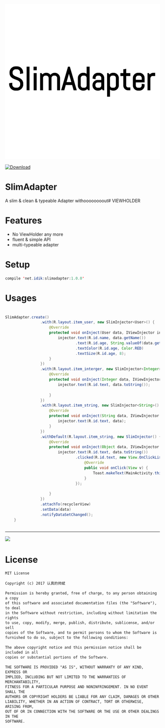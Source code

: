 ![logo](./slimadapter-logo.png)


[ ![Download](https://api.bintray.com/packages/idik-net/SlimAdapter/SlimAdapter/images/download.svg) ](https://bintray.com/idik-net/SlimAdapter/SlimAdapter/_latestVersion)



# SlimAdapter
A slim &amp; clean &amp; typeable Adapter withoooooooout# VIEWHOLDER

# Features

* No ViewHolder any more
* fluent & simple API
* multi-typeable adapter

# Setup
```java
compile 'net.idik:slimadapter:1.0.0'
```

# Usages
```java        

SlimAdapter.create()
                .with(R.layout.item_user, new SlimInjector<User>() {
                    @Override
                    protected void onInject(User data, IViewInjector injector) {
                        injector.text(R.id.name, data.getName())
                                .text(R.id.age, String.valueOf(data.getAge()))
                                .textColor(R.id.age, Color.RED)
                                .textSize(R.id.age, 8);
                    }
                })
                .with(R.layout.item_interger, new SlimInjector<Integer>() {
                    @Override
                    protected void onInject(Integer data, IViewInjector injector) {
                        injector.text(R.id.text, data.toString());

                    }
                })
                .with(R.layout.item_string, new SlimInjector<String>() {
                    @Override
                    protected void onInject(String data, IViewInjector injector) {
                        injector.text(R.id.text, data);
                    }
                })
                .withDefault(R.layout.item_string, new SlimInjector() {
                    @Override
                    protected void onInject(Object data, IViewInjector injector) {
                        injector.text(R.id.text, data.toString())
                                .clicked(R.id.text, new View.OnClickListener() {
                                    @Override
                                    public void onClick(View v) {
                                        Toast.makeText(MainActivity.this, "DEFAULT INJECT", Toast.LENGTH_LONG).show();
                                    }
                                });

                    }
                })
                .attachTo(recyclerView)
                .setData(data)
                .notifyDataSetChanged();
    }
    
```


--------------

<a href='https://bintray.com/idik-net/SlimAdapter/SlimAdapter?source=watch' alt='Get automatic notifications about new "SlimAdapter" versions'><img src='https://www.bintray.com/docs/images/bintray_badge_color.png'></a>




# License

    MIT License

    Copyright (c) 2017 认真的帅斌

    Permission is hereby granted, free of charge, to any person obtaining a copy
    of this software and associated documentation files (the "Software"), to deal
    in the Software without restriction, including without limitation the rights
    to use, copy, modify, merge, publish, distribute, sublicense, and/or sell
    copies of the Software, and to permit persons to whom the Software is
    furnished to do so, subject to the following conditions:

    The above copyright notice and this permission notice shall be included in all
    copies or substantial portions of the Software.

    THE SOFTWARE IS PROVIDED "AS IS", WITHOUT WARRANTY OF ANY KIND, EXPRESS OR
    IMPLIED, INCLUDING BUT NOT LIMITED TO THE WARRANTIES OF MERCHANTABILITY,
    FITNESS FOR A PARTICULAR PURPOSE AND NONINFRINGEMENT. IN NO EVENT SHALL THE
    AUTHORS OR COPYRIGHT HOLDERS BE LIABLE FOR ANY CLAIM, DAMAGES OR OTHER
    LIABILITY, WHETHER IN AN ACTION OF CONTRACT, TORT OR OTHERWISE, ARISING FROM,
    OUT OF OR IN CONNECTION WITH THE SOFTWARE OR THE USE OR OTHER DEALINGS IN THE
    SOFTWARE.
